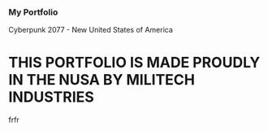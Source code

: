 ### My Portfolio

Cyberpunk 2077 - New United States of America 

# THIS PORTFOLIO IS MADE PROUDLY IN THE NUSA BY MILITECH INDUSTRIES

frfr